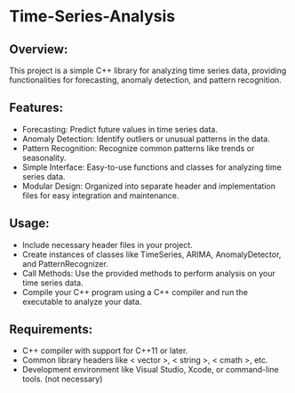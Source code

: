 # Time-Series-Analysis

## Overview:
This project is a simple C++ library for analyzing time series data, providing functionalities for forecasting, anomaly detection, and pattern recognition.

## Features:
- Forecasting: Predict future values in time series data.
- Anomaly Detection: Identify outliers or unusual patterns in the data.
- Pattern Recognition: Recognize common patterns like trends or seasonality.
- Simple Interface: Easy-to-use functions and classes for analyzing time series data.
- Modular Design: Organized into separate header and implementation files for easy integration and maintenance.

## Usage:
- Include necessary header files in your project.
- Create instances of classes like TimeSeries, ARIMA, AnomalyDetector, and PatternRecognizer.
- Call Methods: Use the provided methods to perform analysis on your time series data.
- Compile your C++ program using a C++ compiler and run the executable to analyze your data.

## Requirements:
- C++ compiler with support for C++11 or later.
- Common library headers like < vector >, < string >, < cmath >, etc.
- Development environment like Visual Studio, Xcode, or command-line tools. (not necessary)